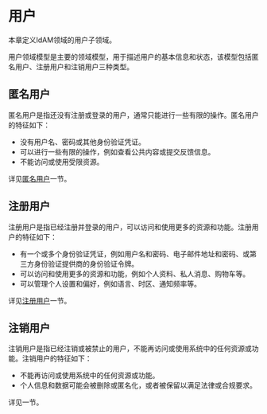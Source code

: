 # 用户

本章定义IdAM领域的用户子领域。

用户领域模型是主要的领域模型，用于描述用户的基本信息和状态，该模型包括匿名用户、注册用户和注销用户三种类型。

## 匿名用户

匿名用户是指还没有注册或登录的用户，通常只能进行一些有限的操作。匿名用户的特征如下：

- 没有用户名、密码或其他身份验证凭证。
- 可以进行一些有限的操作，例如查看公共内容或提交反馈信息。
- 不能访问或使用受限资源。

详见[匿名用户](./anonymous.md)一节。

## 注册用户

注册用户是指已经注册并登录的用户，可以访问和使用更多的资源和功能。注册用户的特征如下：

- 有一个或多个身份验证凭证，例如用户名和密码、电子邮件地址和密码、或第三方身份验证提供商的身份验证令牌。
- 可以访问和使用更多的资源和功能，例如个人资料、私人消息、购物车等。
- 可以管理个人设置和偏好，例如语言、时区、通知频率等。

详见[注册用户]()一节。

## 注销用户

注销用户是指已经注销或被禁止的用户，不能再访问或使用系统中的任何资源或功能。注销用户的特征如下：

- 不能再访问或使用系统中的任何资源或功能。
- 个人信息和数据可能会被删除或匿名化，或者被保留以满足法律或合规要求。

详见[]()一节。
